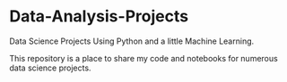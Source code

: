 # Data-Analysis-Projects
Data Science Projects Using Python and a little Machine Learning.

This repository is a place to share my code and notebooks for numerous data science projects.
